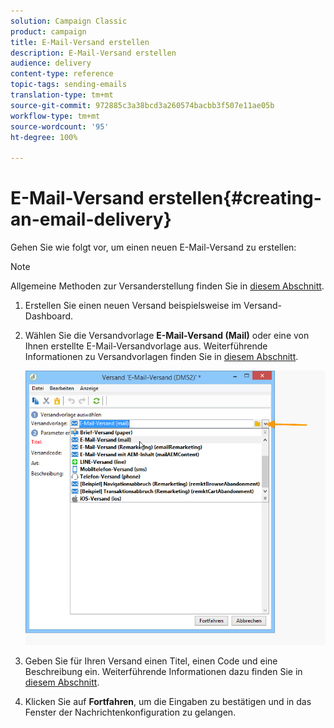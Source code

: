 ```yaml
---
solution: Campaign Classic
product: campaign
title: E-Mail-Versand erstellen
description: E-Mail-Versand erstellen
audience: delivery
content-type: reference
topic-tags: sending-emails
translation-type: tm+mt
source-git-commit: 972885c3a38bcd3a260574bacbb3f507e11ae05b
workflow-type: tm+mt
source-wordcount: '95'
ht-degree: 100%

---
```



# E-Mail-Versand erstellen{#creating-an-email-delivery}

Gehen Sie wie folgt vor, um einen neuen E-Mail-Versand zu erstellen:

>[!NOTE]
>
>Allgemeine Methoden zur Versanderstellung finden Sie in [diesem Abschnitt](../../delivery/using/steps-about-delivery-creation-steps.md).

1. Erstellen Sie einen neuen Versand beispielsweise im Versand-Dashboard.
1. Wählen Sie die Versandvorlage **E-Mail-Versand (Mail)** oder eine von Ihnen erstellte E-Mail-Versandvorlage aus. Weiterführende Informationen zu Versandvorlagen finden Sie in [diesem Abschnitt](../../delivery/using/about-templates.md).

   ![](assets/s_ncs_user_wizard_email01_1.png)

1. Geben Sie für Ihren Versand einen Titel, einen Code und eine Beschreibung ein. Weiterführende Informationen dazu finden Sie in [diesem Abschnitt](../../delivery/using/steps-create-and-identify-the-delivery.md#identifying-the-delivery).
1. Klicken Sie auf **Fortfahren**, um die Eingaben zu bestätigen und in das Fenster der Nachrichtenkonfiguration zu gelangen.

